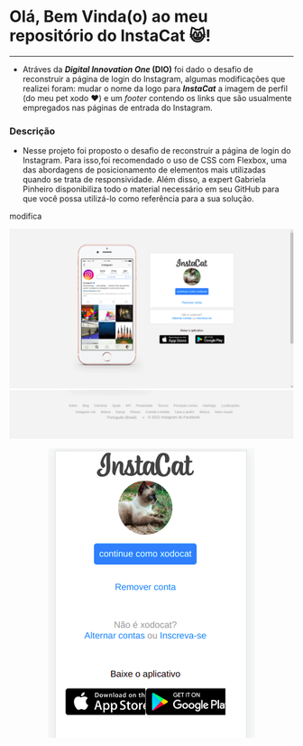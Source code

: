 # Olá, Bem Vinda(o) ao meu repositório do InstaCat :smile_cat:!
____
 - Atráves da ***Digital Innovation One* (DIO)** foi dado o desafio de reconstruir a página de login do Instagram, algumas modificações que realizei foram: mudar o nome da logo para ***InstaCat*** a imagem de perfil (do meu pet xodo :heart:) e um *footer* contendo os links que são usualmente empregados nas páginas de entrada do Instagram.

### Descrição
 - Nesse projeto foi proposto o desafio de reconstruir a página de login do Instagram. Para isso,foi recomendado o uso de CSS com Flexbox, uma das abordagens de posicionamento de elementos mais utilizadas quando se trata de responsividade. Além disso, a expert Gabriela Pinheiro disponibiliza todo o material necessário em seu GitHub para que você possa utilizá-lo como referência para a sua solução.

modifica

![Instacat página de login telas grandes](/img/instacat-print.png)
![Instacat página de login footer](/img/instacat-print-3.png)

<p align="center">
<img  src="/img/instacat-print-2.png" alt="Instacat página de login telas pequenas">
</p>